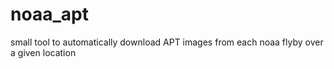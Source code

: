 # noaa_apt
small tool to automatically download APT images from each noaa flyby over a given location

